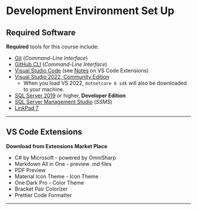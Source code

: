 # Development Environment Set Up

## Required Software

**Required** tools for this course include:

- [Git](https://git-scm.com/) (*Command-Line Interface*)
- [GitHub CLI](https://cli.github.com/) (*Command-Line Interface*)
- [Visual Studio Code](https://code.visualstudio.com) (see [Notes](#vs-code-extensions) on VS Code Extensions)
- [Visual Studio 2022, Community Edition](https://visualstudio.microsoft.com/) 
  - When you load VS 2022, `dotnetcore 6 sdk` will also be downloaded to your machine.
- [SQL Server 2019](https://www.microsoft.com/sql-server/sql-server-downloads) or higher, **Developer Edition**
- [SQL Server Management Studio](https://docs.microsoft.com/sql/ssms/download-sql-server-management-studio-ssms?view=sql-server-ver15#download-ssms) (*SSMS*)
- [LinkPad 7](https://www.linqpad.net/Download.aspx)

----

## VS Code Extensions

**Download from Extensions Market Place**

- C# by Microsoft - powered by OmniSharp
- Markdown All in One - preview .md files
- PDF Preview
- Material Icon Theme - Icon Theme
- One Dark Pro - Color Theme
- Bracket Pair Colorizer
- Prettier Code Formatter 

----